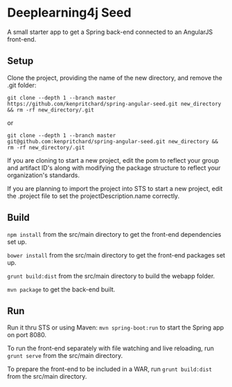 # Deeplearning4j Seed
A small starter app to get a Spring back-end connected to an AngularJS front-end.

## Setup
Clone the project, providing the name of the new directory, and remove the .git folder:

`git clone --depth 1 --branch master https://github.com/kenpritchard/spring-angular-seed.git new_directory && rm -rf new_directory/.git`

or

`git clone --depth 1 --branch master git@github.com:kenpritchard/spring-angular-seed.git new_directory && rm -rf new_directory/.git`

If you are cloning to start a new project, edit the pom to reflect your group and artifact ID's along with modifying the package structure to reflect your organization's standards.

If you are planning to import the project into STS to start a new project, edit the .project file to set the projectDescription.name correctly.

## Build
`npm install` from the src/main directory to get the front-end dependencies set up.

`bower install` from the src/main directory to get the front-end packages set up.

`grunt build:dist` from the src/main directory to build the webapp folder.

`mvn package` to get the back-end built.

## Run
Run it thru STS or using Maven: `mvn spring-boot:run` to start the Spring app on port 8080.

To run the front-end separately with file watching and live reloading, run `grunt serve` from the src/main directory.

To prepare the front-end to be included in a WAR, run `grunt build:dist` from the src/main directory.
